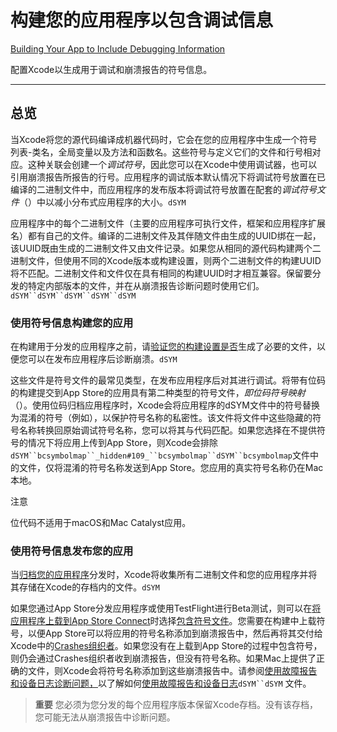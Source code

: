 # 构建您的应用程序以包含调试信息

[Building Your App to Include Debugging Information](https://developer.apple.com/documentation/xcode/building_your_app_to_include_debugging_information)

配置Xcode以生成用于调试和崩溃报告的符号信息。

---

## 总览

当Xcode将您的源代码编译成机器代码时，它会在您的应用程序中生成一个符号列表-类名，全局变量以及方法和函数名。这些符号与定义它们的文件和行号相对应。这种关联会创建一个*调试符号*，因此您可以在Xcode中使用调试器，也可以引用崩溃报告所报告的行号。应用程序的调试版本默认情况下将调试符号放置在已编译的二进制文件中，而应用程序的发布版本将调试符号放置在配套的*调试符号文件*（）中以减小分布式应用程序的大小。`dSYM`

应用程序中的每个二进制文件（主要的应用程序可执行文件，框架和应用程序扩展名）都有自己的文件。编译的二进制文件及其伴随文件由生成的UUID绑在一起，该UUID既由生成的二进制文件又由文件记录。如果您从相同的源代码构建两个二进制文件，但使用不同的Xcode版本或构建设置，则两个二进制文件的构建UUID将不匹配。二进制文件和文件仅在具有相同的构建UUID时才相互兼容。保留要分发的特定内部版本的文件，并在从崩溃报告诊断问题时使用它们。`dSYM``dSYM``dSYM``dSYM``dSYM`

### 使用符号信息构建您的应用

在构建用于分发的应用程序之前，请[验证您的构建设置是否](https://help.apple.com/xcode/mac/current/#/dev34b59f90c)生成了必要的文件，以便您可以在发布应用程序后诊断崩溃。`dSYM`

这些文件是符号文件的最常见类型，在发布应用程序后对其进行调试。将带有位码的构建提交到App Store的应用具有第二种类型的符号文件，*即位码符号映射*（）。使用位码归档应用程序时，Xcode会将应用程序的dSYM文件中的符号替换为混淆的符号（例如），以保护符号名称的私密性。该文件将文件中这些隐藏的符号名称转换回原始调试符号名称，您可以将其与代码匹配。如果您选择在不提供符号的情况下将应用上传到App Store，则Xcode会排除`dSYM``bcsymbolmap``_hidden#109_``bcsymbolmap``dSYM``bcsymbolmap`文件中的文件，仅将混淆的符号名称发送到App Store。您应用的真实符号名称仍在Mac本地。

注意

位代码不适用于macOS和Mac Catalyst应用。

### 使用符号信息发布您的应用

当[归档您的应用程序](https://help.apple.com/xcode/mac/current/#/devf37a1db04)分发时，Xcode将收集所有二进制文件和您的应用程序并将其存储在Xcode的存档内的文件。`dSYM`

如果您通过App Store分发应用程序或使用TestFlight进行Beta测试，则可以在[将应用程序上载到App Store Connect](https://help.apple.com/xcode/mac/current/#/dev442d7f2ca)时选择[包含符号文件](https://help.apple.com/xcode/mac/current/#/devde46df08a)。您需要在构建中上载符号，以便App Store可以将应用的符号名称添加到崩溃报告中，然后再将其交付给Xcode中的[Crashes组织者](https://help.apple.com/xcode/mac/current/#/dev861f46ea8)。如果您没有在上载到App Store的过程中包含符号，则仍会通过Crashes组织者收到崩溃报告，但没有符号名称。如果Mac上提供了正确的文件，则Xcode会将符号名称添加到这些崩溃报告中。请参阅[使用故障报告和设备日志诊断问题，](https://developer.apple.com/documentation/xcode/diagnosing_issues_using_crash_reports_and_device_logs)以了解如何[使用故障报告和设备日志](https://developer.apple.com/documentation/xcode/diagnosing_issues_using_crash_reports_and_device_logs)`dSYM``dSYM` 文件。

> **重要**
> 您必须为您分发的每个应用程序版本保留Xcode存档。没有该存档，您可能无法从崩溃报告中诊断问题。